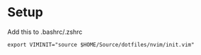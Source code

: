  # Setup

 Add this to .bashrc/.zshrc

 `export VIMINIT="source $HOME/Source/dotfiles/nvim/init.vim"`
